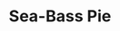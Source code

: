 ---
title: 'Sea-Bass Pie'
thumbnail: 'https://acnhcdn.com/2.0/CookingIcon/FtrFishdishBassCropped.png'
type: savory
ingredients:
  -
    id: 59
    name: 'Sea Bass'
    type: 'fish'
    quantity: 1
  -
    id: 'flour'
    type: 'misc'
    quantity: 3
layout: '../../layouts/RecipeDetail.astro'
---